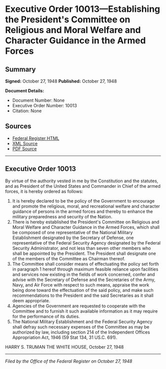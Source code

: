 # Executive Order 10013—Establishing the President's Committee on Religious and Moral Welfare and Character Guidance in the Armed Forces

## Summary

**Signed:** October 27, 1948
**Published:** October 27, 1948

**Document Details:**
- Document Number: None
- Executive Order Number: 10013
- Citation: None

## Sources
- [Federal Register HTML](https://www.presidency.ucsb.edu/documents/executive-order-10013-establishing-the-presidents-committee-religious-and-moral-welfare)
- [XML Source](None)
- [PDF Source](None)

---

## Executive Order 10013

By virtue of the authority vested in me by the Constitution and the statutes, and as President of the United States and Commander in Chief of the armed forces, it is hereby ordered as follows:
1. It is hereby declared to be the policy of the Government to encourage and promote the religious, moral, and recreational welfare and character guidance of persons in the armed forces and thereby to enhance the military preparedness and security of the Nation.
2. There is hereby established the President's Committee on Religious and Moral Welfare and Character Guidance in the Armed Forces, which shall be composed of one representative of the National Military Establishment designated by the Secretary of Defense, one representative of the Federal Security Agency designated by the Federal Security Administrator, and not less than seven other members who shall be appointed by the President. The President shall designate one of the members of the Committee as Chairman thereof.
3. The Committee shall consider means of effectuating the policy set forth in paragraph 1 hereof through maximum feasible reliance upon facilities and services now existing in the fields of work concerned, confer and advise with the Secretary of Defense and the Secretaries of the Army, Navy, and Air Force with respect to such means, appraise the work being done toward the effectuation of the said policy, and make such recommendations to the President and the said Secretaries as it shall deem appropriate.
4. Agencies of the Government are requested to cooperate with the Committee and to furnish it such available information as it may require for the performance of its duties.
5. The National Military Establishment and the Federal Security Agency shall defray such necessary expenses of the Committee as may be authorized by law, including section 214 of the Independent Offices Appropriation Act, 1946 (59 Stat 134, 31 US.C. 691).

HARRY S. TRUMAN
THE WHITE HOUSE,
October 27, 1948

---

*Filed by the Office of the Federal Register on October 27, 1948*
